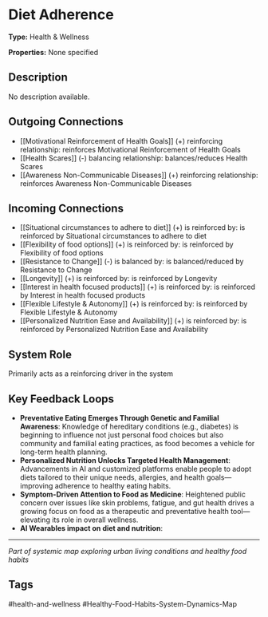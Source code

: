 # Diet Adherence

**Type:** Health & Wellness

**Properties:** None specified

## Description
No description available.

## Outgoing Connections
- [[Motivational Reinforcement of Health Goals]] (+) reinforcing relationship: reinforces Motivational Reinforcement of Health Goals
- [[Health Scares]] (-) balancing relationship: balances/reduces Health Scares
- [[Awareness Non-Communicable Diseases]] (+) reinforcing relationship: reinforces Awareness Non-Communicable Diseases

## Incoming Connections
- [[Situational circumstances to adhere to diet]] (+) is reinforced by: is reinforced by Situational circumstances to adhere to diet
- [[Flexibility of food options]] (+) is reinforced by: is reinforced by Flexibility of food options
- [[Resistance to Change]] (-) is balanced by: is balanced/reduced by Resistance to Change
- [[Longevity]] (+) is reinforced by: is reinforced by Longevity
- [[Interest in health focused products]] (+) is reinforced by: is reinforced by Interest in health focused products
- [[Flexible Lifestyle & Autonomy]] (+) is reinforced by: is reinforced by Flexible Lifestyle & Autonomy
- [[Personalized Nutrition Ease and Availability]] (+) is reinforced by: is reinforced by Personalized Nutrition Ease and Availability

## System Role
Primarily acts as a reinforcing driver in the system

## Key Feedback Loops
- **Preventative Eating Emerges Through Genetic and Familial Awareness**: Knowledge of hereditary conditions (e.g., diabetes) is beginning to influence not just personal food choices but also community and familial eating practices, as food becomes a vehicle for long-term health planning.
- **Personalized Nutrition Unlocks Targeted Health Management**: Advancements in AI and customized platforms enable people to adopt diets tailored to their unique needs, allergies, and health goals—improving adherence to healthy eating habits.
- **Symptom-Driven Attention to Food as Medicine**: Heightened public concern over issues like skin problems, fatigue, and gut health drives a growing focus on food as a therapeutic and preventative health tool—elevating its role in overall wellness.
- **AI Wearables impact on diet and nutrition**: 

---
*Part of systemic map exploring urban living conditions and healthy food habits*

## Tags
#health-and-wellness #Healthy-Food-Habits-System-Dynamics-Map
